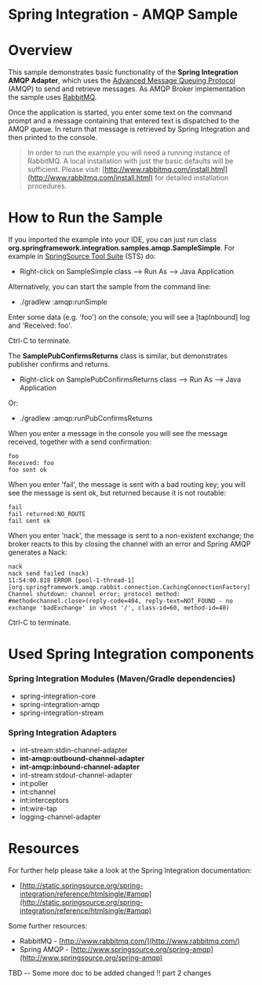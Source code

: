 Spring Integration - AMQP Sample
================================

# Overview

This sample demonstrates basic functionality of the **Spring Integration AMQP Adapter**, which uses the [Advanced Message Queuing Protocol](http://www.amqp.org/) (AMQP) to send and retrieve messages. As AMQP Broker implementation the sample uses [RabbitMQ](http://www.rabbitmq.com/).

Once the application is started, you enter some text on the command prompt and a message containing that entered text is dispatched to the AMQP queue. In return that message is retrieved by Spring Integration and then printed to the console. 

> In order to run the example you will need a running  instance of RabbitMQ. A local installation with just the basic defaults will be sufficient. Please visit: [http://www.rabbitmq.com/install.html](http://www.rabbitmq.com/install.html) for detailed installation procedures.

# How to Run the Sample

If you imported the example into your IDE, you can just run class **org.springframework.integration.samples.amqp.SampleSimple**. For example in [SpringSource Tool Suite](http://www.springsource.com/developer/sts) (STS) do:

* Right-click on SampleSimple class --> Run As --> Java Application

Alternatively, you can start the sample from the command line:

* ./gradlew :amqp:runSimple

Enter some data (e.g. 'foo') on the console; you will see a [tapInbound] log and 'Received: foo'.

Ctrl-C to terminate.

The __SamplePubConfirmsReturns__ class is similar, but demonstrates publisher confirms and returns.

* Right-click on SamplePubConfirmsReturns class --> Run As --> Java Application

Or:

* ./gradlew :amqp:runPubConfirmsReturns

When you enter a message in the console you will see the message received, together with a send confirmation:

````
foo
Received: foo
foo sent ok
````

When you enter 'fail', the message is sent with a bad routing key; you will see the message is sent ok, but returned because it is not routable:

````
fail
fail returned:NO_ROUTE
fail sent ok
````

When you enter 'nack', the message is sent to a non-existent exchange; the broker reacts to this by closing the channel with an error and Spring AMQP generates a Nack:

````
nack
nack send failed (nack)
11:54:00.818 ERROR [pool-1-thread-1][org.springframework.amqp.rabbit.connection.CachingConnectionFactory] Channel shutdown: channel error; protocol method: #method<channel.close>(reply-code=404, reply-text=NOT_FOUND - no exchange 'badExchange' in vhost '/', class-id=60, method-id=40)
````

Ctrl-C to terminate.

# Used Spring Integration components

### Spring Integration Modules (Maven/Gradle dependencies)

* spring-integration-core
* spring-integration-amqp
* spring-integration-stream

### Spring Integration Adapters

* int-stream:stdin-channel-adapter
* **int-amqp:outbound-channel-adapter**
* **int-amqp:inbound-channel-adapter**
* int-stream:stdout-channel-adapter
* int:poller
* int:channel
* int:interceptors
* int:wire-tap
* logging-channel-adapter

# Resources

For further help please take a look at the Spring Integration documentation:

* [http://static.springsource.org/spring-integration/reference/htmlsingle/#amqp](http://static.springsource.org/spring-integration/reference/htmlsingle/#amqp)

Some further resources:

* RabbitMQ -  [http://www.rabbitmq.com/](http://www.rabbitmq.com/)
* Spring AMQP - [http://www.springsource.org/spring-amqp](http://www.springsource.org/spring-amqp)

TBD -- Some more doc to be added changed !!
 part 2 changes

